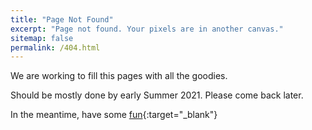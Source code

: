```yaml
---
title: "Page Not Found"
excerpt: "Page not found. Your pixels are in another canvas."
sitemap: false
permalink: /404.html
---
```


We are working to fill this pages with all the goodies. 

Should be mostly done by early Summer 2021. Please come back later. 

In the meantime, have some [fun](https://xkcd.com/){:target="_blank"}  



<script type="text/javascript">
  var GOOG_FIXURL_LANG = 'en';
  var GOOG_FIXURL_SITE = '{{ site.url }}'
</script>
<script type="text/javascript"
  src="//linkhelp.clients.google.com/tbproxy/lh/wm/fixurl.js">
</script>
